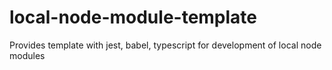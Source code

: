# local-node-module-template
Provides template with jest, babel, typescript for development of local node modules
